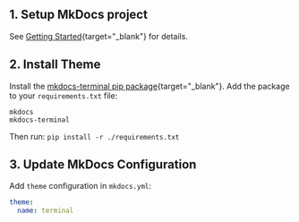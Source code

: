 
## 1. Setup MkDocs project
See [Getting Started](https://www.mkdocs.org/getting-started/){target="_blank"} for details.

## 2. Install Theme
Install the [mkdocs-terminal pip package](https://pypi.org/project/mkdocs-terminal/){target="_blank"}.  Add the package to your `requirements.txt` file:

```text
mkdocs
mkdocs-terminal
```
Then run:  `pip install -r ./requirements.txt`

## 3. Update MkDocs Configuration
Add `theme` configuration in `mkdocs.yml`:
   
```yaml
theme:
  name: terminal
```